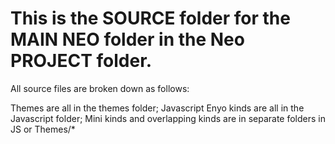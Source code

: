 This is the SOURCE folder for the MAIN NEO folder in the Neo PROJECT folder.
===========================================
All source files are broken down as follows:

Themes are all in the themes folder;
Javascript Enyo kinds are all in the Javascript folder;
Mini kinds and overlapping kinds are in separate folders in JS or Themes/*
